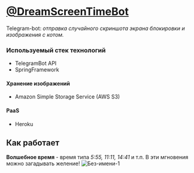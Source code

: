 # [@DreamScreenTimeBot](https://t.me/dreamscreentimebot)
Telegram-bot: *отправка случайного скриншота экрана блокировки и изображения с котом.*

### Используемый стек технологий
- TelegramBot API
- SpringFramework
#### Хранение изображений
- Amazon Simple Storage Service (AWS S3)
#### PaaS
- Heroku

## Как работает
**Волшебное время** - время типа *5:55, 11:11, 14:41* и т.п. В эти мгновения можно загадывать желение!
![Без-имени-1](https://user-images.githubusercontent.com/55200686/89730373-a6d89880-da46-11ea-9d2a-498f39118c88.png)

